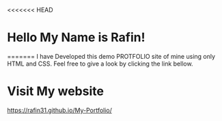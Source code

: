 <<<<<<< HEAD
# Hello My Name is Rafin!


=======
I have Developed this demo PROTFOLIO site of mine using only HTML and CSS. Feel free to give a look by clicking the link bellow.
# Visit My website 
https://rafin31.github.io/My-Portfolio/

